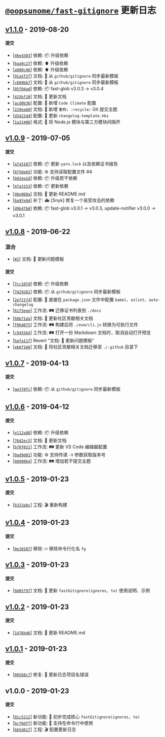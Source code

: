 # [`@oopsunome/fast-gitignore`](https://github.com/iTonyYo/fast-gitignore) 更新日志

## [v1.1.0](https://github.com/iTonyYo/fast-gitignore/compare/v1.0.9...v1.1.0) - 2019-08-20

#### 提交

- [[`46e4303`](https://github.com/iTonyYo/fast-gitignore/commit/46e43038469d6f163ef5c36f34ae57f4218ef2fd)] 依赖: :package: 升级依赖
- [[`6aa9c27`](https://github.com/iTonyYo/fast-gitignore/commit/6aa9c277062f4d640b66dd18dab65dc682c5bbbd)] 依赖: :arrow_up: 升级依赖
- [[`a980c86`](https://github.com/iTonyYo/fast-gitignore/commit/a980c86c55ecbbbec167b5305103e38f4a8d0a76)] 依赖: :arrow_up: 升级依赖
- [[`91a5f2f`](https://github.com/iTonyYo/fast-gitignore/commit/91a5f2fca3453a01294d85fd99491e1767a7ddc3)] 文档: :memo: 从 `github/gitignore` 同步最新模板
- [[`c660bb7`](https://github.com/iTonyYo/fast-gitignore/commit/c660bb7f80aa6026415d802f5b171da7f9f0a52b)] 文档: :memo: 从 `github/gitignore` 同步最新模板
- [[`05f04ad`](https://github.com/iTonyYo/fast-gitignore/commit/05f04adf082ca149656b0f3f51a70fc01a055f87)] 依赖: :package: fast-glob v3.0.3 -&gt; v3.0.4
- [[`425bf20`](https://github.com/iTonyYo/fast-gitignore/commit/425bf2011441eb6625cc91507b1293b2c8df28d6)] 文档: :memo: 更新文档
- [[`acd0b36`](https://github.com/iTonyYo/fast-gitignore/commit/acd0b36105d6c7f7020d0bf92e6e7de905d51232)] 配置: :wrench: 新增 `Code Climate` 配置
- [[`229eab0`](https://github.com/iTonyYo/fast-gitignore/commit/229eab04428a3f19c7d3b012b1a47606f4fe1a84)] 文档: :memo: 新增 `重构: :recycle:` Git 提交主题
- [[`d34224d`](https://github.com/iTonyYo/fast-gitignore/commit/d34224ddbb167eb2ee0eb2aa29721266afbe9ea8)] 配置: :wrench: 更新 `changelog-template.hbs`
- [[`1a22406`](https://github.com/iTonyYo/fast-gitignore/commit/1a2240661132faeecb89b65fa1f3a5816e78c051)] 格式: :art: 将 Node.js 模块与第三方模块间隔开
## [v1.0.9](https://github.com/iTonyYo/fast-gitignore/compare/v1.0.8...v1.0.9) - 2019-07-05

#### 提交

- [[`a7a5107`](https://github.com/iTonyYo/fast-gitignore/commit/a7a51071f6e7ff493dd411208eb95904edee222f)] 依赖: :package: 更新 `yarn.lock` 以及依赖证书报告
- [[`8758e65`](https://github.com/iTonyYo/fast-gitignore/commit/8758e65d9766754305b60365a54fa6203c1c6ccc)] 功能: :gear: 支持读取配置文件 #4
- [[`b02ee2d`](https://github.com/iTonyYo/fast-gitignore/commit/b02ee2d1f7eb6df05ccf432d70dcc89b7590ac76)] 依赖: :package: 升级若干依赖
- [[`47a3153`](https://github.com/iTonyYo/fast-gitignore/commit/47a3153e360221536258ddba0bf68eaa45a35e6d)] 依赖: :package: 更新依赖
- [[`46e060a`](https://github.com/iTonyYo/fast-gitignore/commit/46e060aafa0e87d039e4dbc64aee02ec47eace1d)] 文档: :memo: 更新 README.md
- [[`6a9fe84`](https://github.com/iTonyYo/fast-gitignore/commit/6a9fe849fb60006e1f3a6df909f1644f096dc295)] 补丁: :ambulance: [Snyk] 修复一个易受攻击的依赖
- [[`d9b47b8`](https://github.com/iTonyYo/fast-gitignore/commit/d9b47b81c7fe48037131b84e0f884545dffc387f)] 依赖: :package: fast-glob v3.0.1 -&gt; v3.0.3, update-notifier v3.0.0 -&gt; v3.0.1
## [v1.0.8](https://github.com/iTonyYo/fast-gitignore/compare/v1.0.7...v1.0.8) - 2019-06-22

### 混合

- [[`#2`](https://github.com/iTonyYo/fast-gitignore/pull/2)] 文档: :memo: 更新问题模板

#### 提交

- [[`7cc107d`](https://github.com/iTonyYo/fast-gitignore/commit/7cc107d090a18035ea34106a1cf370df18a69b02)] 依赖: :package: 升级依赖
- [[`7429281`](https://github.com/iTonyYo/fast-gitignore/commit/7429281e61a1d2d12a712a910b719b8280411af1)] 依赖: :package: 从 `github/gitignore` 同步最新模板
- [[`2ef21f4`](https://github.com/iTonyYo/fast-gitignore/commit/2ef21f424f8226aab373009033082cc7cfb7db55)] 配置: :wrench: 直接在 `package.json` 文件中配置 `babel`、`eslint`、`auto-changelog`
- [[`61f5eee`](https://github.com/iTonyYo/fast-gitignore/commit/61f5eeebff22b16c376f8e231e082f48819e43cb)] 工作流: :railway_track: 迁移证书列表到 `./docs`
- [[`68b71da`](https://github.com/iTonyYo/fast-gitignore/commit/68b71da636b9a1a008ff8effe45f92a0c0c2a26c)] 文档: :memo: 更新社区贡献相关文档
- [[`f964075`](https://github.com/iTonyYo/fast-gitignore/commit/f964075799e9c125eea5ae1e519b2050ac713383)] 工作流: :railway_track: 构建后将 `./esm/cli.js` 转换为可执行文件
- [[`c945564`](https://github.com/iTonyYo/fast-gitignore/commit/c945564be7406ea68531be23b09820f26f9f6300)] 工作流: :railway_track: 打开一份 Markdown 文档时，取消自动打开预览
- [[`bafa11f`](https://github.com/iTonyYo/fast-gitignore/commit/bafa11f1e1c37a329eafc2ea1b5db97ad8bf745b)] Revert "文档: :memo: 更新问题模板"
- [[`eb6f166`](https://github.com/iTonyYo/fast-gitignore/commit/eb6f1665346a8e4ebd3cc53cb295405ef350fd3f)] 文档: :memo: 将社区贡献相关文档迁移至 `./.github` 目录下
## [v1.0.7](https://github.com/iTonyYo/fast-gitignore/compare/v1.0.6...v1.0.7) - 2019-04-13

#### 提交

- [[`ae378fc`](https://github.com/iTonyYo/fast-gitignore/commit/ae378fcf8f7bd517b6f24b733a3d40da2a0c3601)] 依赖: :package: 从 `github/gitignore` 同步最新模板
## [v1.0.6](https://github.com/iTonyYo/fast-gitignore/compare/v1.0.5...v1.0.6) - 2019-04-12

#### 提交

- [[`e112a88`](https://github.com/iTonyYo/fast-gitignore/commit/e112a88f46697e8b5817b7f77ee33f038a2df587)] 依赖: :package: 升级依赖
- [[`76d2ec5`](https://github.com/iTonyYo/fast-gitignore/commit/76d2ec57a0959eedef86a0fc171084c176364491)] 文档: :memo: 更新文档
- [[`b707021`](https://github.com/iTonyYo/fast-gitignore/commit/b707021f88c449f087f2e75547d7da5a66ba0543)] 工作流: :railway_track: 更新 VS Code 编辑器配置
- [[`0ad9d81`](https://github.com/iTonyYo/fast-gitignore/commit/0ad9d817efb4b3a9872b6044686f323020380f05)] 功能: :gear: 支持传递 `-V` 参数获取版本号
- [[`60908b4`](https://github.com/iTonyYo/fast-gitignore/commit/60908b412a0928c0b0baf730318b2022e790f7d4)] 工作流: :railway_track: 增加若干提交主题
## [v1.0.5](https://github.com/iTonyYo/fast-gitignore/compare/v1.0.4...v1.0.5) - 2019-01-23

#### 提交

- [[`6323abc`](https://github.com/iTonyYo/fast-gitignore/commit/6323abc91b7df515faca84a66dce06419e333ef3)] 工程: :clapper: 重新构建
## [v1.0.4](https://github.com/iTonyYo/fast-gitignore/compare/v1.0.3...v1.0.4) - 2019-01-23

#### 提交

- [[`0e10107`](https://github.com/iTonyYo/fast-gitignore/commit/0e10107118ddb7b2ca4af7180b59f19d3edda032)] 移除: :fire: 移除命令行化名 `fg`
## [v1.0.3](https://github.com/iTonyYo/fast-gitignore/compare/v1.0.2...v1.0.3) - 2019-01-23

#### 提交

- [[`0405797`](https://github.com/iTonyYo/fast-gitignore/commit/04057971138552c663da88d6a595c81d0b789b02)] 文档: :memo: 更新 `fastGitignore(ignores, to)` 使用说明、示例
## [v1.0.2](https://github.com/iTonyYo/fast-gitignore/compare/v1.0.1...v1.0.2) - 2019-01-23

#### 提交

- [[`1476b46`](https://github.com/iTonyYo/fast-gitignore/commit/1476b468d37200acb2c9d61caaf9f5b262a59710)] 文档: :memo: 更新 README.md
## [v1.0.1](https://github.com/iTonyYo/fast-gitignore/compare/v1.0.0...v1.0.1) - 2019-01-23

#### 提交

- [[`08568c7`](https://github.com/iTonyYo/fast-gitignore/commit/08568c7fc410468e3fa103449bc5c8d2aebaf624)] 修复: :bug: 更新日志项目名错误
## v1.0.0 - 2019-01-23

#### 提交

- [[`01c5212`](https://github.com/iTonyYo/fast-gitignore/commit/01c5212d705ac86b87770d1fd6c7c7efde89dd41)] 新功能: :tada: 初步完成核心 `fastGitignore(ignores, to)`
- [[`bcf8dff`](https://github.com/iTonyYo/fast-gitignore/commit/bcf8dffd43e8283ddafd9de009a3c3135e83cb1a)] 新功能: :tada: 支持在命令行中使用
- [[`bb5d617`](https://github.com/iTonyYo/fast-gitignore/commit/bb5d617acb424fd421e9042779a0a1220dbbcf90)] 工程: :clapper: 配置更新日志
